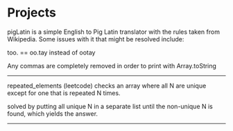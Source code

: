 # Projects
pigLatin is a simple English to Pig Latin translator with the rules taken from Wikipedia. Some issues with it that might be resolved include:

too. == oo.tay instead of ootay

Any commas are completely removed in order to print with Array.toString

--------------------------------------------------------------------------------------------------------------

repeated_elements (leetcode) checks an array where all N are unique except for one that is repeated N times.


solved by putting all unique N in a separate list until the non-unique N is found, which yields the answer.

--------------------------------------------------------------------------------------------------------------
